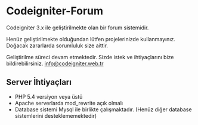 # Codeigniter-Forum
Codeigniter 3.x ile geliştirilmekte olan bir forum sistemidir.

Henüz geliştirilmekte olduğundan lütfen projelerinizde kullanmayınız. Doğacak zararlarda sorumluluk size aittir.

Geliştirilme süreci devam etmektedir. Sizde istek ve ihtiyaçlarını bize bildirebilirsiniz. info@codeigniter.web.tr


## Server İhtiyaçları
- PHP 5.4 versiyon veya üstü
- Apache serverlarda mod_rewrite açık olmalı
- Database sistemi Mysql ile birlikte çalışmaktadır. (Henüz diğer database sistemlerini desteklememektedir)
